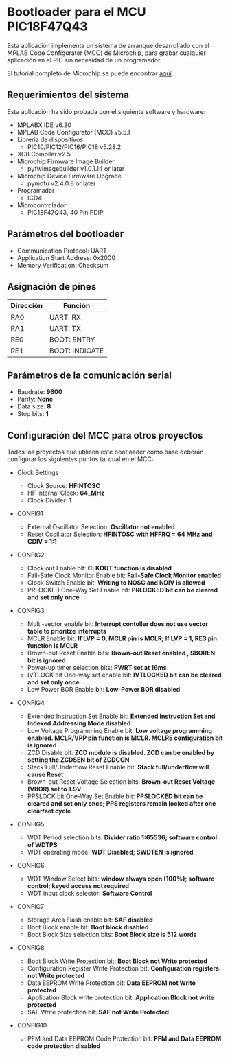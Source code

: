 # Bootloader para el MCU PIC18F47Q43

Esta aplicación implementa un sistema de arranque desarrollado con el MPLAB
Code Configurator (MCC) de Microchip, para grabar cualquier aplicación
en el PIC sin necesidad de un programador.

El tutorial completo de Microchip se puede encontrar [aquí](https://onlinedocs.microchip.com/oxy/GUID-67539092-2179-43C1-8600-118A85E49693-en-US-6/GUID-20665109-2EE3-4095-BAED-C0D0497A0221.html).

## Requerimientos del sistema
Esta aplicación ha sido probada con el siguiente software y hardware:

+ MPLABX IDE v6.20
+ MPLAB Code Configurator (MCC) v5.5.1
+ Librería de dispositivos
    + PIC10/PIC12/PIC16/PIC18 v5.28.2
+ XC8 Compiler v2.5
+ Microchip Firmware Image Builder
    + pyfwimagebuilder v1.0.1.14 or later
+ Microchip Device Firmware Upgrade
    + pymdfu v2.4.0.8 or later
+ Programador
    + ICD4
+ Microcontrolador
    + PIC18F47Q43, 40 Pin PDIP

## Parámetros del bootloader

+ Communication Protocol: UART
+ Application Start Address: 0x2000
+ Memory Verification: Checksum

## Asignación de pines

| Dirección | Función        |
|-----------|----------------|
| RA0       | UART: RX       |
| RA1       | UART: TX       |
| RE0       | BOOT: ENTRY    |
| RE1       | BOOT: INDICATE |

## Parámetros de la comunicación serial

+ Baudrate: **9600**
+ Parity: **None**
+ Data size: **8**
+ Stop bits: **1**

## Configuración del MCC para otros proyectos

Todos los proyectos que utilicen este bootloader como base deberán configurar
los siguientes puntos tal cual en el MCC:

+ Clock Settings
    + Clock Source: **HFINTOSC**
    + HF Internal Clock: **64_MHz**
    + Clock Divider: **1**

+ CONFIG1
    + External Oscillator Selection: **Oscillator not enabled**
    + Reset Oscillator Selection: **HFINTOSC with HFFRQ = 64 MHz and CDIV = 1:1**

+ CONFIG2
    + Clock out Enable bit: **CLKOUT function is disabled**
    + Fail-Safe Clock Monitor Enable bit: **Fail-Safe Clock Monitor enabled**
    + Clock Switch Enable bit: **Writing to NOSC and NDIV is allowed**
    + PRLOCKED One-Way Set Enable bit: **PRLOCKED bit can be cleared and set only once**

+ CONFIG3
    + Multi-vector enable bit: **Interrupt contoller does not use vector table to prioritze interrupts**
    + MCLR Enable bit: **If LVP = 0, MCLR pin is MCLR; If LVP = 1, RE3 pin function is MCLR**
    + Brown-out Reset Enable bits: **Brown-out Reset enabled , SBOREN bit is ignored**
    + Power-up timer selection bits: **PWRT set at 16ms**
    + IVTLOCK bit One-way set enable bit: **IVTLOCKED bit can be cleared and set only once**
    + Low Power BOR Enable bit: **Low-Power BOR disabled**

+ CONFIG4
    + Extended Instruction Set Enable bit: **Extended Instruction Set and Indexed Addressing Mode disabled**
    + Low Voltage Programming Enable bit: **Low voltage programming enabled. MCLR/VPP pin function is MCLR. MCLRE configuration bit is ignored**
    + ZCD Disable bit: **ZCD module is disabled. ZCD can be enabled by setting the ZCDSEN bit of ZCDCON**
    + Stack Full/Underflow Reset Enable bit: **Stack full/underflow will cause Reset**
    + Brown-out Reset Voltage Selection bits: **Brown-out Reset Voltage (VBOR) set to 1.9V**
    + PPSLOCK bit One-Way Set Enable bit: **PPSLOCKED bit can be cleared and set only once; PPS registers remain locked after one clear/set cycle**

+ CONFIG5
    + WDT Period selection bits: **Divider ratio 1:65536; software control of WDTPS**
    + WDT operating mode: **WDT Disabled; SWDTEN is ignored**

+ CONFIG6
    + WDT Window Select bits: **window always open (100%); software control; keyed access not required**
    + WDT input clock selector: **Software Control**

+ CONFIG7
    + Storage Area Flash enable bit: **SAF disabled**
    + Boot Block enable bit: **Boot block disabled**
    + Boot Block Size selection bits: **Boot Block size is 512 words**

+ CONFIG8
    + Boot Block Write Protection bit: **Boot Block not Write protected**
    + Configuration Register Write Protection bit: **Configuration registers not Write protected**
    + Data EEPROM Write Protection bit: **Data EEPROM not Write protected**
    + Application Block write protection bit: **Application Block not write protected**
    + SAF Write protection bit: **SAF not Write Protected**

+ CONFIG10
    + PFM and Data EEPROM Code Protection bit: **PFM and Data EEPROM code protection disabled**

